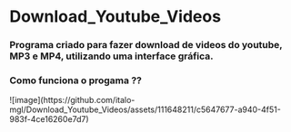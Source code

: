 # Download_Youtube_Videos

<h3>Programa criado para fazer download de videos do youtube, MP3 e MP4, utilizando uma interface gráfica.</h3>

<h3>Como funciona o progama ??</h3>
![image](https://github.com/italo-mgl/Download_Youtube_Videos/assets/111648211/c5647677-a940-4f51-983f-4ce16260e7d7)


